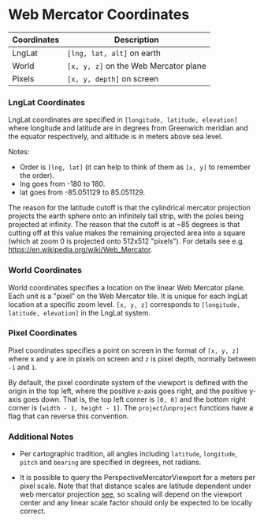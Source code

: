 # Web Mercator Coordinates

| Coordinates | Description |
|---------|-------------|
| LngLat | `[lng, lat, alt]` on earth |
| World  | `[x, y, z]` on the Web Mercator plane |
| Pixels | `[x, y, depth]` on screen |

### LngLat Coordinates

LngLat coordinates are specified in
`[longitude, latitude, elevation]` where longitude and latitude are in degrees from Greenwich meridian and the equator respectively, and altitude is in meters above sea level.

Notes:
* Order is `[lng, lat]` (it can help to think of them as `[x, y]` to remember the order).
* lng goes from -180 to 180.
* lat goes from -85.051129 to 85.051129.

The reason for the latitude cutoff is that the cylindrical mercator projection projects the earth sphere onto an infinitely tall strip, with the poles being projected at infinity. The reason that the cutoff is at ~85 degrees is that cutting off at this value makes the remaining projected area into a square (which at zoom 0 is projected onto 512x512 "pixels"). For details see e.g. https://en.wikipedia.org/wiki/Web_Mercator.


### World Coordinates

World coordinates specifies a location on the linear Web Mercator plane. Each unit is a "pixel" on the Web Mercator tile. It is unique for each lngLat location at a specific zoom level. `[x, y, z]` corresponds to `[longitude, latitude, elevation]` in the LngLat system.

### Pixel Coordinates

Pixel coordinates specifies a point on screen in the format of `[x, y, z]` where x and y are in pixels on screen and `z` is pixel depth, normally between `-1` and `1`.

By default, the pixel coordinate system of the viewport is defined with the origin in the top left, where the positive x-axis goes right, and the positive y-axis goes down. That is, the top left corner is `[0, 0]` and the bottom right corner is `[width - 1, height - 1]`. The `project`/`unproject` functions have a flag that can reverse this convention.

### Additional Notes

* Per cartographic tradition, all angles including `latitude`, `longitude`,
  `pitch` and `bearing` are specified in degrees, not radians.

* It is possible to query the PerspectiveMercatorViewport for a meters per pixel scale.
  Note that that distance scales are latitude dependent under
  web mercator projection [see](http://wiki.openstreetmap.org/wiki/Zoom_levels),
  so scaling will depend on the viewport center and any linear scale factor
  should only be expected to be locally correct.
